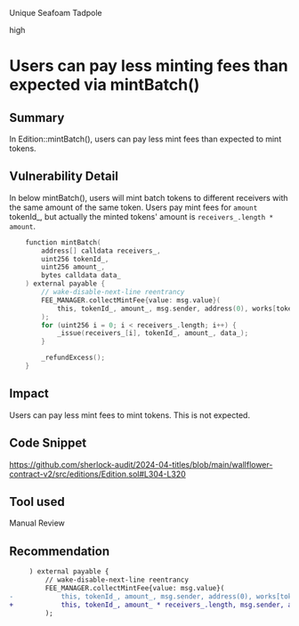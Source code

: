 Unique Seafoam Tadpole

high

# Users can pay less minting fees than expected via mintBatch()

## Summary
In Edition::mintBatch(), users can pay less mint fees than expected to mint tokens.

## Vulnerability Detail
In below mintBatch(), users will mint batch tokens to different receivers with the same amount of the same token. Users pay mint fees for `amount` tokenId_, but actually the minted tokens' amount is `receivers_.length * amount`.
```c
    function mintBatch(
        address[] calldata receivers_,
        uint256 tokenId_,
        uint256 amount_,
        bytes calldata data_
    ) external payable {
        // wake-disable-next-line reentrancy
        FEE_MANAGER.collectMintFee{value: msg.value}(
            this, tokenId_, amount_, msg.sender, address(0), works[tokenId_].strategy
        );
        for (uint256 i = 0; i < receivers_.length; i++) {
            _issue(receivers_[i], tokenId_, amount_, data_);
        }

        _refundExcess();
    }
```
## Impact
Users can pay less mint fees to mint tokens. This is not expected.

## Code Snippet
https://github.com/sherlock-audit/2024-04-titles/blob/main/wallflower-contract-v2/src/editions/Edition.sol#L304-L320

## Tool used

Manual Review

## Recommendation

```diff
     ) external payable {
         // wake-disable-next-line reentrancy
         FEE_MANAGER.collectMintFee{value: msg.value}(
-            this, tokenId_, amount_, msg.sender, address(0), works[tokenId_].strategy
+            this, tokenId_, amount_ * receivers_.length, msg.sender, address(0), works[tokenId_].strategy
         );
```